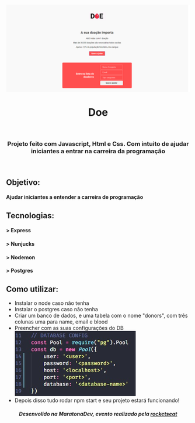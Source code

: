 <img align="center" src="./doePrint.png"/>
<h1 align="center">Doe</h1>
<br>
<h3 align="center">Projeto feito com Javascript, Html e Css. Com intuito de ajudar iniciantes a entrar na carreira da programação</h3>
<br> 
<h2>Objetivo:</h2>
<h4>Ajudar iniciantes a entender a carreira de programação</h4>
<h2>Tecnologias:</h2>
<h4>> Express</h4>
<h4>> Nunjucks</h4>
<h4>> Nodemon</h4>
<h4>> Postgres</h4>
<h2>Como utilizar:</h2>
<ul>
  <li>Instalar o node caso não tenha</li>
  <li>Instalar o postgres caso não tenha</li>
  <li>Criar um banco de dados, e uma tabela com o nome "donors", com três colunas uma para name, email e blood</li>
  <li>Preencher com as suas configurações do DB</li>
  <img src="./confgDB.jpg"/>
  <li>Depois disso tudo rodar npm start e seu projeto estará funcionando!</li>
</ul>

<h5 align="center">Desenvolido na MaratonaDev, evento realizado pela <a href="https://github.com/Rocketseat">rocketseat</a></h5>
